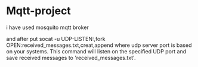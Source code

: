 # Mqtt-project

i have used mosquito mqtt broker

and after put socat -u UDP-LISTEN:<udp server port>,fork OPEN:received_messages.txt,creat,append
where udp server port is based on your systems.
This command will listen on the specified UDP port and save received messages to 'received_messages.txt'.
